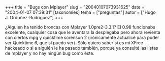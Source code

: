 +++
title = "Bugs con Mplayer"
slug = "20040107073931625"
date = "2004-01-07 07:39:31"
[taxonomies]
tema = ["preguntas"]
autor = ["Hugo J. Ordoñez-Rodriguez"]
+++

¿Alguien ha tenido broncas con Mplayer 1.0pre2-3.3.1? El 0.98 funcionaba
excelente, cualquier cosa que le aventara la desplegaba pero ahora
revienta con ciertos mpg y quicktime sorenson 2 (irónicamente actualicé
para poder ver Quicktime 6, que sí puedo ver). Sólo quiero saber si es
mi XFree hackeado o si a alguién le ha pasado también, porque ya
consulté las listas de mplayer y no hay ningún bug como éste.


